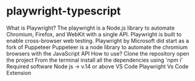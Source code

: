 # playwright-typescript
What is Playwright?
The playwright is a Node.js library to automate Chromium, Firefox, and WebKit with a single API. Playwright is built to enable cross-browser web testing.
Playwright by Microsoft did start as a fork of Puppeteer Puppeteer is a node library to automate the chromium browsers with the JavaScript API
How to use?
Clone the repository
open the project
From the terminal install all the dependencies using 'npm i'
Required software
Node js -> v.14 or above
VS Code
Playwright Vs Code Extension

